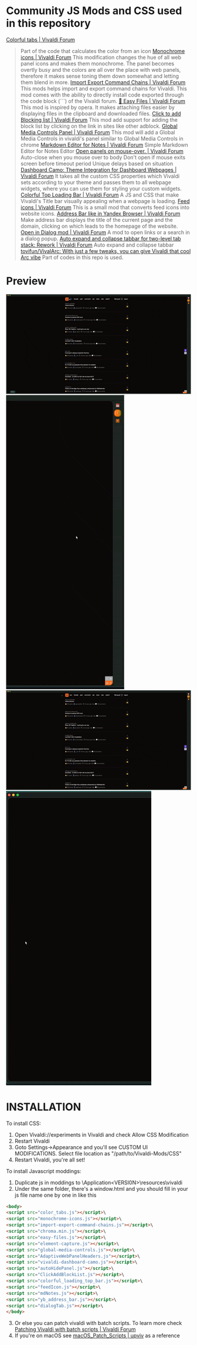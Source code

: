 # Community JS Mods and CSS used in this repository

[Colorful tabs | Vivaldi Forum](https://forum.vivaldi.net/topic/96586/colorful-tabs?_=1758775816485)
> Part of the code that calculates the color from an icon
[Monochrome icons | Vivaldi Forum](https://forum.vivaldi.net/topic/102661/monochrome-icons?_=1758775889576)
> This modification changes the hue of all web panel icons and makes them monochrome. The panel becomes overtly busy and the colors are all over the place with web panels, therefore it makes sense toning them down somewhat and letting them blend in more.
[Import Export Command Chains | Vivaldi Forum](https://forum.vivaldi.net/topic/93964/import-export-command-chains?page=1)
> This mods helps import and export command chains for Vivaldi.
> This mod comes with the ability to directly install code exported through the code block (```) of the Vivaldi forum.
[📂 Easy Files | Vivaldi Forum](https://forum.vivaldi.net/topic/94531/easy-files?page=1)
> This mod is inspired by opera. It makes attaching files easier by displaying files in the clipboard and downloaded files.
[Click to add Blocking list | Vivaldi Forum](https://forum.vivaldi.net/topic/45735/click-to-add-blocking-list)
> This mod add support for adding the block list by clicking on the link in sites like other adblock.
[Global Media Controls Panel | Vivaldi Forum](https://forum.vivaldi.net/topic/66803/global-media-controls-panel)
> This mod will add a Global Media Controls in vivaldi's panel similar to Global Media Controls in chrome
[Markdown Editor for Notes | Vivaldi Forum](https://forum.vivaldi.net/topic/35644/markdown-editor-for-notes)
> Simple Markdown Editor for Notes Editor
[Open panels on mouse-over. | Vivaldi Forum](https://forum.vivaldi.net/topic/28413/open-panels-on-mouse-over/22?_=1593504963587)
> Auto-close when you mouse over to body
> Don't open if mouse exits screen before timeout period
> Unique delays based on situation
[Dashboard Camo: Theme Integration for Dashboard Webpages | Vivaldi Forum](https://forum.vivaldi.net/topic/102173/dashboard-camo-theme-integration-for-dashboard-webpages/3)
> It takes all the custom CSS properties which Vivaldi sets according to your theme and passes them to all webpage widgets, where you can use them for styling your custom widgets.
[Colorful Top Loading Bar | Vivaldi Forum](https://forum.vivaldi.net/topic/111621/colorful-top-loading-bar?_=1758776810153)
> A JS and CSS that make Vivaldi's Title bar visually appealing when a webpage is loading.
[Feed icons | Vivaldi Forum](https://forum.vivaldi.net/topic/73001/feed-icons?_=1758776884927)
> This is a small mod that converts feed icons into website icons.
[Address Bar like in Yandex Browser | Vivaldi Forum](https://forum.vivaldi.net/topic/96072/address-bar-like-in-yandex-browser?_=1758776929535)
> Make address bar displays the title of the current page and the domain, clicking on which leads to the homepage of the website.
[Open in Dialog mod | Vivaldi Forum](https://forum.vivaldi.net/topic/92501/open-in-dialog-mod/95?_=1758776959371)
> A mod to open links or a search in a dialog popup.
[Auto expand and collapse tabbar for two-level tab stack: Rework | Vivaldi Forum](https://forum.vivaldi.net/topic/111893/auto-expand-and-collapse-tabbar-for-two-level-tab-stack-rework?_=1758777265037)
> Auto expand and collapse tabbar
[tovifun/VivalArc: With just a few tweaks, you can give Vivaldi that cool Arc vibe](https://github.com/tovifun/VivalArc)
> Part of codes in this repo is used.

# Preview
![link preview like Arc Peek](/Preview/Vivaldi-Arc-Peek.gif)
![Auto Hide Tab](/Preview/autoHideTwoLevelTab.gif)
![Auto Hide Bookmark Bar](/Preview/autoHideBookmarkBar.gif)
![Auto Hide Panel](/Preview/autoHidePanel.gif)

# INSTALLATION
To install CSS:

1. Open Vivaldi://experiments in Vivaldi and check Allow CSS Modification
2. Restart Vivaldi
3. Goto Settings->Appearance and you'll see CUSTOM UI MODIFICATIONS. Select file location as "/path/to/Vivaldi-Mods/CSS"
4. Restart Vivaldi, you're all set!

To install Javascript moddings:

1. Duplicate js in moddings to <YOURVIVALDIDIRECTORY>\Application\<VERSI0N>\resources\vivaldi
2. Under the same folder, there's a window.html  and you should fill in your js file name one by one in <body> like this

```html
<body>
<script src="color_tabs.js"></script>\
<script src="monochrome-icons.js"></script>\
<script src="import-export-command-chains.js"></script>\
<script src="chroma.min.js"></script>\
<script src="easy-files.js"></script>\
<script src="element-capture.js"></script>\
<script src="global-media-controls.js"></script>\
<script src="AdaptiveWebPanelHeaders.js"></script>\
<script src="vivaldi-dashboard-camo.js"></script>\
<script src="autoHidePanel.js"></script>\
<script src="ClickAddBlockList.js"></script>\
<script src="colorful_loading_top_bar.js"></script>\
<script src="feedIcon.js"></script>\
<script src="mdNotes.js"></script>\
<script src="yb_address_bar.js"></script>\
<script src="dialogTab.js"></script>\
</body>
```

3. Or else you can patch vivaldi with batch scripts. To learn more check [Patching Vivaldi with batch scripts | Vivaldi Forum](https://forum.vivaldi.net/topic/10592/patching-vivaldi-with-batch-scripts/21?page=2)
4. If you're on macOS see [macOS_Patch_Scripts | upviv](https://github.com/PaRr0tBoY/Vivaldi-Mods/blob/8a1e9f8a63f195f67f27ab2e5b86c4aff0081096/macOS_Patch_Scripts/upviv) as a reference
